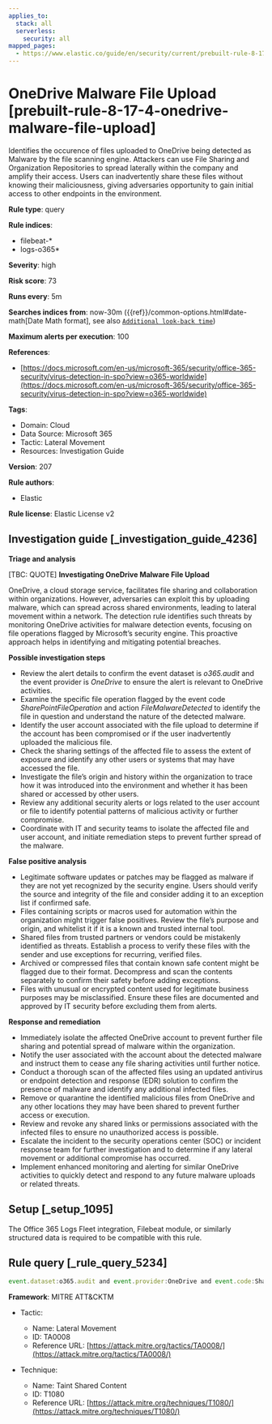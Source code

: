 ```yaml
---
applies_to:
  stack: all
  serverless:
    security: all
mapped_pages:
  - https://www.elastic.co/guide/en/security/current/prebuilt-rule-8-17-4-onedrive-malware-file-upload.html
---
```


# OneDrive Malware File Upload [prebuilt-rule-8-17-4-onedrive-malware-file-upload]

Identifies the occurence of files uploaded to OneDrive being detected as Malware by the file scanning engine. Attackers can use File Sharing and Organization Repositories to spread laterally within the company and amplify their access. Users can inadvertently share these files without knowing their maliciousness, giving adversaries opportunity to gain initial access to other endpoints in the environment.

**Rule type**: query

**Rule indices**:

* filebeat-*
* logs-o365*

**Severity**: high

**Risk score**: 73

**Runs every**: 5m

**Searches indices from**: now-30m ({{ref}}/common-options.html#date-math[Date Math format], see also [`Additional look-back time`](docs-content://solutions/security/detect-and-alert/create-detection-rule.md#rule-schedule))

**Maximum alerts per execution**: 100

**References**:

* [https://docs.microsoft.com/en-us/microsoft-365/security/office-365-security/virus-detection-in-spo?view=o365-worldwide](https://docs.microsoft.com/en-us/microsoft-365/security/office-365-security/virus-detection-in-spo?view=o365-worldwide)

**Tags**:

* Domain: Cloud
* Data Source: Microsoft 365
* Tactic: Lateral Movement
* Resources: Investigation Guide

**Version**: 207

**Rule authors**:

* Elastic

**Rule license**: Elastic License v2

## Investigation guide [_investigation_guide_4236]

**Triage and analysis**

[TBC: QUOTE]
**Investigating OneDrive Malware File Upload**

OneDrive, a cloud storage service, facilitates file sharing and collaboration within organizations. However, adversaries can exploit this by uploading malware, which can spread across shared environments, leading to lateral movement within a network. The detection rule identifies such threats by monitoring OneDrive activities for malware detection events, focusing on file operations flagged by Microsoft’s security engine. This proactive approach helps in identifying and mitigating potential breaches.

**Possible investigation steps**

* Review the alert details to confirm the event dataset is *o365.audit* and the event provider is *OneDrive* to ensure the alert is relevant to OneDrive activities.
* Examine the specific file operation flagged by the event code *SharePointFileOperation* and action *FileMalwareDetected* to identify the file in question and understand the nature of the detected malware.
* Identify the user account associated with the file upload to determine if the account has been compromised or if the user inadvertently uploaded the malicious file.
* Check the sharing settings of the affected file to assess the extent of exposure and identify any other users or systems that may have accessed the file.
* Investigate the file’s origin and history within the organization to trace how it was introduced into the environment and whether it has been shared or accessed by other users.
* Review any additional security alerts or logs related to the user account or file to identify potential patterns of malicious activity or further compromise.
* Coordinate with IT and security teams to isolate the affected file and user account, and initiate remediation steps to prevent further spread of the malware.

**False positive analysis**

* Legitimate software updates or patches may be flagged as malware if they are not yet recognized by the security engine. Users should verify the source and integrity of the file and consider adding it to an exception list if confirmed safe.
* Files containing scripts or macros used for automation within the organization might trigger false positives. Review the file’s purpose and origin, and whitelist it if it is a known and trusted internal tool.
* Shared files from trusted partners or vendors could be mistakenly identified as threats. Establish a process to verify these files with the sender and use exceptions for recurring, verified files.
* Archived or compressed files that contain known safe content might be flagged due to their format. Decompress and scan the contents separately to confirm their safety before adding exceptions.
* Files with unusual or encrypted content used for legitimate business purposes may be misclassified. Ensure these files are documented and approved by IT security before excluding them from alerts.

**Response and remediation**

* Immediately isolate the affected OneDrive account to prevent further file sharing and potential spread of malware within the organization.
* Notify the user associated with the account about the detected malware and instruct them to cease any file sharing activities until further notice.
* Conduct a thorough scan of the affected files using an updated antivirus or endpoint detection and response (EDR) solution to confirm the presence of malware and identify any additional infected files.
* Remove or quarantine the identified malicious files from OneDrive and any other locations they may have been shared to prevent further access or execution.
* Review and revoke any shared links or permissions associated with the infected files to ensure no unauthorized access is possible.
* Escalate the incident to the security operations center (SOC) or incident response team for further investigation and to determine if any lateral movement or additional compromise has occurred.
* Implement enhanced monitoring and alerting for similar OneDrive activities to quickly detect and respond to any future malware uploads or related threats.


## Setup [_setup_1095]

The Office 365 Logs Fleet integration, Filebeat module, or similarly structured data is required to be compatible with this rule.


## Rule query [_rule_query_5234]

```js
event.dataset:o365.audit and event.provider:OneDrive and event.code:SharePointFileOperation and event.action:FileMalwareDetected
```

**Framework**: MITRE ATT&CKTM

* Tactic:

    * Name: Lateral Movement
    * ID: TA0008
    * Reference URL: [https://attack.mitre.org/tactics/TA0008/](https://attack.mitre.org/tactics/TA0008/)

* Technique:

    * Name: Taint Shared Content
    * ID: T1080
    * Reference URL: [https://attack.mitre.org/techniques/T1080/](https://attack.mitre.org/techniques/T1080/)



